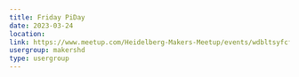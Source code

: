 ```yaml
---
title: Friday PiDay
date: 2023-03-24
location: 
link: https://www.meetup.com/Heidelberg-Makers-Meetup/events/wdbltsyfcfbgc/
usergroup: makershd
type: usergroup
---
```

